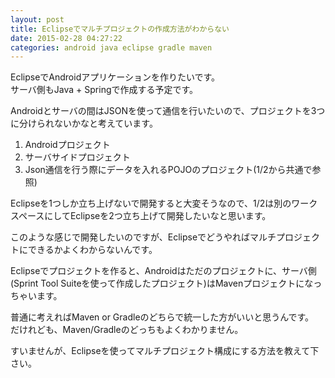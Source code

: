 ```yaml
---
layout: post
title: Eclipseでマルチプロジェクトの作成方法がわからない
date: 2015-02-28 04:27:22
categories: android java eclipse gradle maven
---
```

<p>EclipseでAndroidアプリケーションを作りたいです。<br>
サーバ側もJava + Springで作成する予定です。</p>

<p>Androidとサーバの間はJSONを使って通信を行いたいので、プロジェクトを3つに分けられないかなと考えています。</p>

<ol>
<li>Androidプロジェクト</li>
<li>サーバサイドプロジェクト</li>
<li>Json通信を行う際にデータを入れるPOJOのプロジェクト(1/2から共通で参照)</li>
</ol>

<p>Eclipseを1つしか立ち上げないで開発すると大変そうなので、1/2は別のワークスペースにしてEclipseを2つ立ち上げて開発したいなと思います。</p>

<p>このような感じで開発したいのですが、Eclipseでどうやればマルチプロジェクトにできるかよくわからないんです。</p>

<p>Eclipseでプロジェクトを作ると、Androidはただのプロジェクトに、サーバ側(Sprint Tool Suiteを使って作成したプロジェクト)はMavenプロジェクトになっちゃいます。</p>

<p>普通に考えればMaven or Gradleのどちらで統一した方がいいと思うんです。<br>
だけれども、Maven/Gradleのどっちもよくわかりません。</p>

<p>すいませんが、Eclipseを使ってマルチプロジェクト構成にする方法を教えて下さい。</p>
